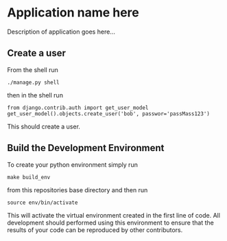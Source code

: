 # Application name here
Description of application goes here...

## Create a user

From the shell run
```
./manage.py shell
```

then in the shell run

```
from django.contrib.auth import get_user_model
get_user_model().objects.create_user('bob', passwor='passMass123')
```

This should create a user.

## Build the Development Environment
To create your python environment simply run
```
make build_env
```
from this repositories base directory and then run
```
source env/bin/activate
```
This will activate the virtual environment created
in the first line of code. All development should
performed using this environment to ensure that the
results of your code can be reproduced by other contributors.
